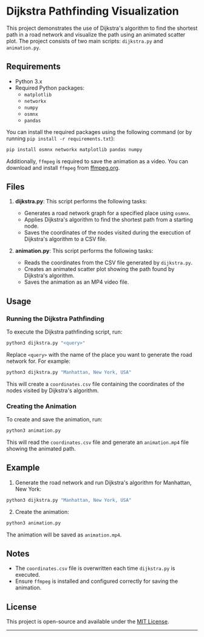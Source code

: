 # Dijkstra Pathfinding Visualization

This project demonstrates the use of Dijkstra's algorithm to find the shortest path in a road network and visualize the path using an animated scatter plot. The project consists of two main scripts: `dijkstra.py` and `animation.py`.

## Requirements

- Python 3.x
- Required Python packages:
  - `matplotlib`
  - `networkx`
  - `numpy`
  - `osmnx`
  - `pandas`

You can install the required packages using the following command (or by running `pip install -r requirements.txt`):

```bash
pip install osmnx networkx matplotlib pandas numpy
```

Additionally, `ffmpeg` is required to save the animation as a video. You can download and install `ffmpeg` from [ffmpeg.org](https://ffmpeg.org/download.html).

## Files

1. **dijkstra.py**: This script performs the following tasks:

   - Generates a road network graph for a specified place using `osmnx`.
   - Applies Dijkstra's algorithm to find the shortest path from a starting node.
   - Saves the coordinates of the nodes visited during the execution of Dijkstra's algorithm to a CSV file.

2. **animation.py**: This script performs the following tasks:
   - Reads the coordinates from the CSV file generated by `dijkstra.py`.
   - Creates an animated scatter plot showing the path found by Dijkstra's algorithm.
   - Saves the animation as an MP4 video file.

## Usage

### Running the Dijkstra Pathfinding

To execute the Dijkstra pathfinding script, run:

```bash
python3 dijkstra.py "<query>"
```

Replace `<query>` with the name of the place you want to generate the road network for. For example:

```bash
python3 dijkstra.py "Manhattan, New York, USA"
```

This will create a `coordinates.csv` file containing the coordinates of the nodes visited by Dijkstra's algorithm.

### Creating the Animation

To create and save the animation, run:

```bash
python3 animation.py
```

This will read the `coordinates.csv` file and generate an `animation.mp4` file showing the animated path.

## Example

1. Generate the road network and run Dijkstra's algorithm for Manhattan, New York:

```bash
python3 dijkstra.py "Manhattan, New York, USA"
```

2. Create the animation:

```bash
python3 animation.py
```

The animation will be saved as `animation.mp4`.

## Notes

- The `coordinates.csv` file is overwritten each time `dijkstra.py` is executed.
- Ensure `ffmpeg` is installed and configured correctly for saving the animation.

## License

This project is open-source and available under the [MIT License](./LICENSE).

---
